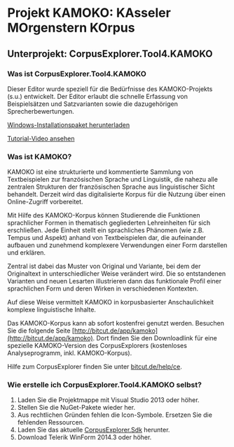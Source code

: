 # Projekt KAMOKO: KAsseler MOrgenstern KOrpus #
## Unterprojekt: CorpusExplorer.Tool4.KAMOKO ##

### Was ist CorpusExplorer.Tool4.KAMOKO ###

Dieser Editor wurde speziell für die Bedürfnisse des KAMOKO-Projekts (s.u.) entwickelt. Der Editor erlaubt die schnelle Erfassung von Beispielsätzen und Satzvarianten sowie die dazugehörigen Sprecherbewertungen.

[Windows-Installationspaket herunterladen](http://bitcutstudios.com/products/CorpusExplorer.Tool4.KAMOKO/setup.exe)

[Tutorial-Video ansehen](http://bitcutstudios.com/products/CorpusExplorer.Tool4.KAMOKO/documentation/firststepvideo/KAMOKO_player.html)

### Was ist KAMOKO? ###

KAMOKO ist eine strukturierte und kommentierte Sammlung von Textbeispielen zur französischen Sprache und Linguistik, die nahezu alle zentralen Strukturen der französischen Sprache aus linguistischer Sicht behandelt. Derzeit wird das digitalisierte Korpus für die Nutzung über einen Online-Zugriff vorbereitet.

Mit Hilfe des KAMOKO-Korpus können Studierende die Funktionen sprachlicher Formen in thematisch gegliederten Lehreinheiten für sich erschließen. Jede Einheit stellt ein sprachliches Phänomen (wie z.B. Tempus und Aspekt) anhand von Textbeispielen dar, die aufeinander aufbauen und zunehmend komplexere Verwendungen einer Form darstellen und erklären.

Zentral ist dabei das Muster von Original und Variante, bei dem der Originaltext in unterschiedlicher Weise verändert wird. Die so entstandenen Varianten und neuen Lesarten illustrieren dann das funktionale Profil einer sprachlichen Form und deren Wirken in verschiedenen Kontexten.

Auf diese Weise vermittelt KAMOKO in korpusbasierter Anschaulichkeit komplexe linguistische Inhalte.

Das KAMOKO-Korpus kann ab sofort kostenfrei genutzt werden. Besuchen Sie die folgende Seite [http://bitcut.de/app/kamoko](http://bitcut.de/app/kamoko). Dort finden Sie den Downloadlink für eine spezielle KAMOKO-Version des CorpusExplorers (kostenloses Analyseprogramm, inkl. KAMOKO-Korpus).

Hilfe zum CorpusExplorer finden Sie unter [bitcut.de/help/ce](http://bitcut.de/help/ce).

### Wie erstelle ich CorpusExplorer.Tool4.KAMOKO selbst? ###

1. Laden Sie die Projektmappe mit Visual Studio 2013 oder höher.
2. Stellen Sie die NuGet-Pakete wieder her.
3. Aus rechtlichen Gründen fehlen die Icon-Symbole. Ersetzen Sie die fehlenden Ressourcen.
4. Laden Sie das aktuelle [CorpusExplorer.Sdk](http://notes.jan-oliver-ruediger.de/corpusexplorer/sdk/) herunter.
5. Download Telerik WinForm 2014.3 oder höher.